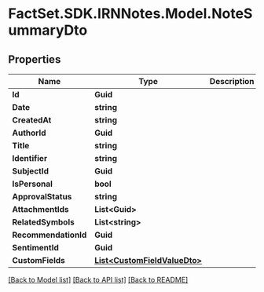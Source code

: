 # FactSet.SDK.IRNNotes.Model.NoteSummaryDto

## Properties

Name | Type | Description | Notes
------------ | ------------- | ------------- | -------------
**Id** | **Guid** |  | [optional] 
**Date** | **string** |  | [optional] 
**CreatedAt** | **string** |  | [optional] 
**AuthorId** | **Guid** |  | [optional] 
**Title** | **string** |  | [optional] 
**Identifier** | **string** |  | [optional] 
**SubjectId** | **Guid** |  | [optional] 
**IsPersonal** | **bool** |  | [optional] 
**ApprovalStatus** | **string** |  | [optional] 
**AttachmentIds** | **List&lt;Guid&gt;** |  | [optional] 
**RelatedSymbols** | **List&lt;string&gt;** |  | [optional] 
**RecommendationId** | **Guid** |  | [optional] 
**SentimentId** | **Guid** |  | [optional] 
**CustomFields** | [**List&lt;CustomFieldValueDto&gt;**](CustomFieldValueDto.md) |  | [optional] 

[[Back to Model list]](../README.md#documentation-for-models) [[Back to API list]](../README.md#documentation-for-api-endpoints) [[Back to README]](../README.md)

